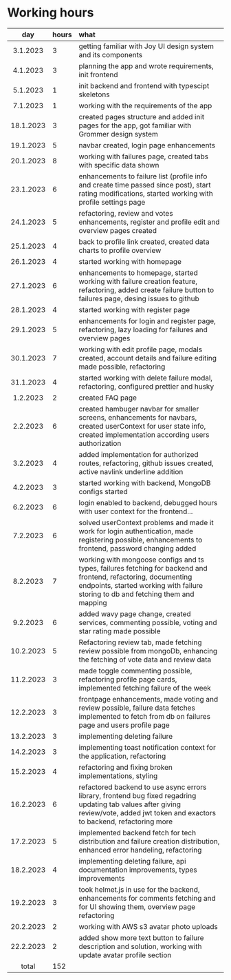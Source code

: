 # Working hours

| day | hours | what |
| :----:|:-----| :-----|
| 3.1.2023 | 3  | getting familiar with Joy UI design system and its components |
| 4.1.2023 | 3  | planning the app and wrote requirements, init frontend |
| 5.1.2023 | 1  | init backend and frontend with typescipt skeletons |
| 7.1.2023 | 1  | working with the requirements of the app |
| 18.1.2023 | 3 | created pages structure and added init pages for the app, got familiar with Grommer design system |
| 19.1.2023 | 5 | navbar created, login page enhancements |
| 20.1.2023 | 8 | working with failures page, created tabs with specific data shown |
| 23.1.2023 | 6 | enhancements to failure list (profile info and create time passed since post), start rating modifications, started working with profile settings page |
| 24.1.2023 | 5 | refactoring, review and votes enhancements, register and profile edit and overview pages created |
| 25.1.2023 | 4 | back to profile link created, created data charts to profile overview |
| 26.1.2023 | 4 | started working with homepage |
| 27.1.2023 | 6 | enhancements to homepage, started working with failure creation feature, refactoring, added create failure button to failures page, desing issues to github|
| 28.1.2023 | 4 | started working with register page |
| 29.1.2023 | 5 | enhancements for login and register page, refactoring, lazy loading for failures and overview pages |
| 30.1.2023 | 7 | working with edit profile page, modals created, account details and failure editing made possible, refactoring |
| 31.1.2023 | 4 | started working with delete failure modal, refactoring, configured prettier and husky |
| 1.2.2023 | 2 | created FAQ page |
| 2.2.2023 | 6 | created hambuger navbar for smaller screens, enhancements for navbars, created userContext for user state info, created implementation according users authorization |
| 3.2.2023 | 4 | added implementation for authorized routes, refactoring, github issues created, active navlink underline addition |
| 4.2.2023 | 3 | started working with backend, MongoDB configs started |
| 6.2.2023 | 6 | login enabled to backend, debugged hours with user context for the frontend... |
| 7.2.2023 | 6 | solved userContext problems and made it work for login authentication, made registering possible, enhancements to frontend, password changing added |
| 8.2.2023 | 7 | working with mongoose configs and ts types, failures fetching for backend and frontend, refactoring, documenting endpoints, started working with failure storing to db and fetching them and mapping |
| 9.2.2023 | 6 | added wavy page change, created services, commenting possible, voting and star rating made possible |
| 10.2.2023 | 5 | Refactoring review tab, made fetching review possible from mongoDb, enhancing the fetching of vote data and review data|
| 11.2.2023 | 3 | made toggle commenting possible, refactoring profile page cards, implemented fetching failure of the week |
| 12.2.2023 | 3 | frontpage enhancements, made voting and review possible, failure data fetches implemented to fetch from db on failures page and users profile page |
| 13.2.2023 | 3 | implementing deleting failure |
| 14.2.2023 | 3 | implementing toast notification context for the application, refactoring |
| 15.2.2023 | 4 | refactoring and fixing broken implementations, styling |
| 16.2.2023 | 6 | refactored backend to use async errors library, frontend bug fixed regadring updating tab values after giving review/vote, added jwt token and exactors to backend, refactoring more|
| 17.2.2023 | 5 | implemented backend fetch for tech distribution and failure creation distribution, enhanced error handeling,  refactoring |
| 18.2.2023 | 4 | implementing deleting failure, api documentation improvements, types improvements |
| 19.2.2023 | 3 | took helmet.js in use for the backend, enhancements for comments fetching and for UI showing them, overview page refactoring |
| 20.2.2023 | 2 | working with AWS s3 avatar photo uploads |
| 22.2.2023 | 2 | added show more text button to failure description and solution, working with update avatar profile section |
| total    | 152 | | 